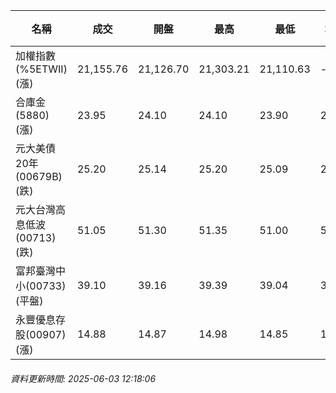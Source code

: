 | 名稱 | 成交 | 開盤 | 最高 | 最低 | 均價 | 成交金額(億) | 昨收 | 漲跌幅 | 漲跌 | 總量 | 昨量 | 振幅 |
| -------- | -------- | -------- | -------- |-------- | -------- | -------- |-------- |-------- |-------- | -------- | -------- |-------- |
|加權指數(%5ETWII) (漲)|21,155.76|21,126.70|21,303.21|21,110.63|-|2,452.37|21,002.71|0.73%|153.05|4,539,898|0|0.92%|
|合庫金(5880) (漲)|23.95|24.10|24.10|23.90|23.99|0.922|23.90|0.21%|0.05|3,844|13,405|0.84%|
|元大美債20年(00679B) (跌)|25.20|25.14|25.20|25.09|25.13|3.78|25.21|0.04%|0.01|15,060|36,838|0.44%|
|元大台灣高息低波(00713) (跌)|51.05|51.30|51.35|51.00|51.16|5.01|51.10|0.10%|0.05|9,791|19,149|0.68%|
|富邦臺灣中小(00733) (平盤)|39.10|39.16|39.39|39.04|39.19|0.184|39.10|0.00%|0.00|469|457|0.90%|
|永豐優息存股(00907) (漲)|14.88|14.87|14.98|14.85|14.90|0.899|14.86|0.13%|0.02|6,036|1,328|0.87%|
###### 資料更新時間: 2025-06-03 12:18:06